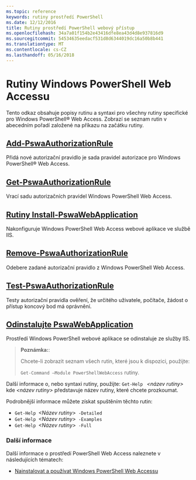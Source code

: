```yaml
---
ms.topic: reference
keywords: rutiny prostředí PowerShell
ms.date: 12/12/2016
title: Rutiny prostředí PowerShell webový přístup
ms.openlocfilehash: 34a7a01f154b2e43416dfe8ea43d4d8e937816d9
ms.sourcegitcommit: 54534635eedacf531d8d6344019dc16a50b8b441
ms.translationtype: MT
ms.contentlocale: cs-CZ
ms.lasthandoff: 05/16/2018
---
```

# <a name="windows-powershell-web-access-cmdlets"></a>Rutiny Windows PowerShell Web Accessu

Tento odkaz obsahuje popisy rutinu a syntaxi pro všechny rutiny specifické pro Windows PowerShell® Web Access. Zobrazí se seznam rutin v abecedním pořadí založené na příkazu na začátku rutiny.

## <a name="add-pswaauthorizationruleadd-pswaauthorizationrulemd"></a>[Add-PswaAuthorizationRule](add-pswaauthorizationrule.md)

Přidá nové autorizační pravidlo je sada pravidel autorizace pro Windows PowerShell® Web Access.

## <a name="get-pswaauthorizationruleget-pswaauthorizationrulemd"></a>[Get-PswaAuthorizationRule](get-pswaauthorizationrule.md)

Vrací sadu autorizačních pravidel Windows PowerShell Web Access.

## <a name="install-pswawebapplicationinstall-pswawebapplicationmd"></a>[Rutiny Install-PswaWebApplication](install-pswawebapplication.md)

Nakonfiguruje Windows PowerShell Web Access webové aplikace ve službě IIS.

## <a name="remove-pswaauthorizationruleremove-pswaauthorizationrulemd"></a>[Remove-PswaAuthorizationRule](remove-pswaauthorizationrule.md)

Odebere zadané autorizační pravidlo z Windows PowerShell Web Access.

## <a name="test-pswaauthorizationruletest-pswaauthorizationrulemd"></a>[Test-PswaAuthorizationRule](test-pswaauthorizationrule.md)

Testy autorizační pravidla ověření, že určitého uživatele, počítače, žádost o přístup koncový bod má oprávnění.

## <a name="uninstall-pswawebapplicationuninstall-pswawebapplicationmd"></a>[Odinstalujte PswaWebApplication](uninstall-pswawebapplication.md)

Prostředí Windows PowerShell webové aplikace se odinstaluje ze služby IIS.

>**Poznámka:**:
>
>Chcete-li zobrazit seznam všech rutin, které jsou k dispozici, použijte:
>
> `Get-Command –Module PowerShellWebAccess` rutiny.

Další informace o, nebo syntaxi rutiny, použijte: `Get-Help ` *&lt;název rutiny&gt;* kde *&lt;název rutiny&gt;* představuje název rutiny, které chcete prozkoumat.

Podrobnější informace můžete získat spuštěním těchto rutin:

- `Get-Help `*&lt;Název rutiny&gt;*` -Detailed`
- `Get-Help `*&lt;Název rutiny&gt;*` -Examples`
- `Get-Help `*&lt;Název rutiny&gt;*` -Full`

### <a name="more-information"></a>Další informace

Další informace o prostředí PowerShell Web Access naleznete v následujících tématech:

- [Nainstalovat a používat Windows PowerShell Web Accessu](../install-and-use-windows-powershell-web-access.md)